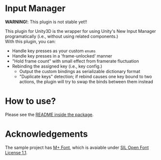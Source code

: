 # Input Manager

**WARNING!**: This plugin is not stable yet!!

This plugin for Unity3D is the wrapper for using Unity's New Input Manager
programatically (i.e., without using related components.)  
With this plugin, you can:

* Handle key presses as your custom `enums`
* Handle key presses in a 'frame-unlocked' manner
* "Hold frame count" with small effect from framerate fluctuation
* Rebinding the assigned key (i.e., key config.)
    * Output the custom bindings as serializable dictionary format
    * "Duplicate keys" detection; if rebind causes one key bound to two actions, the plugin will try to swap the binds between them instead

# How to use?

Please see the [README inside the package](Packages/com.clpsplug.input-manager/README.md).

# Acknowledgements

The sample project has [M+ Font](https://github.com/coz-m/MPLUS_FONTS), which is avaiable under [SIL Open Font License 1.1](https://github.com/coz-m/MPLUS_FONTS/blob/master/OFL.txt).


